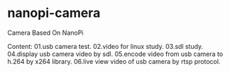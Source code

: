 # nanopi-camera
Camera Based On NanoPi

Content:
01.usb camera test.
02.video for linux study.
03.sdl study.
04.display usb camera video by sdl.
05.encode video from usb camera to h.264 by x264 library.
06.live view video of usb camera by rtsp protocol.


